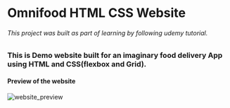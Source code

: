 ﻿# Omnifood HTML CSS Website
###### This project was built as part of learning by following udemy tutorial. 
### This is Demo website built for an imaginary food delivery App using HTML and CSS(flexbox and Grid).

#### Preview of the website

![website_preview](https://github.com/sde-kiran-sadvilkar/omnifood-html-css-website/assets/166976442/0f2d482a-25ac-46d3-a5ba-590c8f72829a)

